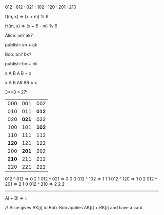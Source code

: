 012 : 012
    : 021
    : 102
    : 120
    : 201
    : 210

f(m, x) => (x + m) % 6

fr(m, x) => (x + 6 - m) % 6

Alice: an? ak?

publish: an + ak

Bob: bn? bk?

publish: bn + bk

x A B A B = x

x A B AR BR = x


3**3 = 27:

|        |       |       |
|--------|-------|-------|
|  000   | 001   |  002  |
|  010   | 011   |**012**|
|  020   |**021**|  022  |
|  100   |  101  |**102**|
|  110   |  111  |  112  |
|**120** |  121  |  122  |
|  200   |**201**|  202  |
|**210** |  211  |  212  |
|  220   |  221  |  222  |

012 ^ 012 => 0 2 1
012 ^ 021 => 0 0 0
012 ^ 102 => 1 1 1
012 ^ 120 => 1 0 2
012 ^ 201 => 2 1 0
012 ^ 210 => 2 2 2

----

Ai + Bi => i.

// Alice gives AK[i] to Bob. Bob applies AK[i] + BK[i] and have a card.

